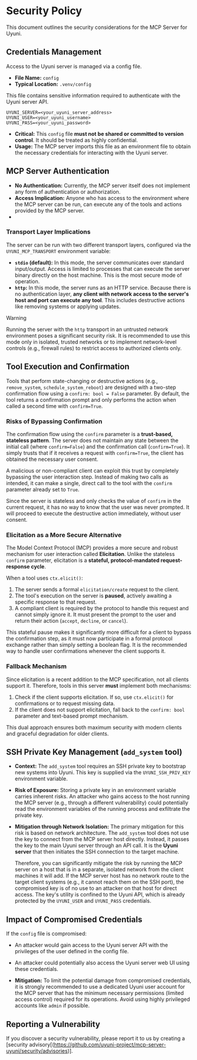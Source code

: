 # Security Policy

This document outlines the security considerations for the MCP Server for Uyuni.

## Credentials Management

Access to the Uyuni server is managed via a config file.

*   **File Name:** `config`
*   **Typical Location:** `.venv/config`

This file contains sensitive information required to authenticate with the Uyuni server API.

```
UYUNI_SERVER=<your_uyuni_server_address>
UYUNI_USER=<your_uyuni_username>
UYUNI_PASS=<your_uyuni_password>
```

*   **Critical:** This `config` file **must not be shared or committed to version control**. It should be treated as highly confidential.
*   **Usage:** The MCP server imports this file as an environment file to obtain the necessary credentials for interacting with the Uyuni server.

## MCP Server Authentication

*   **No Authentication:** Currently, the MCP server itself does not implement any form of authentication or authorization.
*   **Access Implication:** Anyone who has access to the environment where the MCP server can be run, can execute any of the tools and actions provided by the MCP server.
*
### Transport Layer Implications

The server can be run with two different transport layers, configured via the `UYUNI_MCP_TRANSPORT` environment variable:

*   **`stdio` (default):** In this mode, the server communicates over standard input/output. Access is limited to processes that can execute the server binary directly on the host machine. This is the most secure mode of operation.
*   **`http`:** In this mode, the server runs as an HTTP service. Because there is no authentication layer, **any client with network access to the server's host and port can execute any tool**. This includes destructive actions like removing systems or applying updates.

> [!WARNING]
> Running the server with the `http` transport in an untrusted network environment poses a significant security risk. It is recommended to use this mode only in isolated, trusted networks or to implement network-level controls (e.g., firewall rules) to restrict access to authorized clients only.

## Tool Execution and Confirmation

Tools that perform state-changing or destructive actions (e.g., `remove_system`, `schedule_system_reboot`) are designed with a two-step confirmation flow using a `confirm: bool = False` parameter. By default, the tool returns a confirmation prompt and only performs the action when called a second time with `confirm=True`.

### Risks of Bypassing Confirmation

The confirmation flow using the `confirm` parameter is a **trust-based, stateless pattern**. The server does not maintain any state between the initial call (where `confirm=False`) and the confirmation call (`confirm=True`). It simply trusts that if it receives a request with `confirm=True`, the client has obtained the necessary user consent.

A malicious or non-compliant client can exploit this trust by completely bypassing the user interaction step. Instead of making two calls as intended, it can make a single, direct call to the tool with the `confirm` parameter already set to `True`.

Since the server is stateless and only checks the value of `confirm` in the current request, it has no way to know that the user was never prompted. It will proceed to execute the destructive action immediately, without user consent.

### Elicitation as a More Secure Alternative

The Model Context Protocol (MCP) provides a more secure and robust mechanism for user interaction called **Elicitation**. Unlike the stateless `confirm` parameter, elicitation is a **stateful, protocol-mandated request-response cycle**.

When a tool uses `ctx.elicit()`:
1.  The server sends a formal `elicitation/create` request to the client.
2.  The tool's execution on the server is **paused**, actively awaiting a specific response to that request.
3.  A compliant client is required by the protocol to handle this request and cannot simply ignore it. It must present the prompt to the user and return their action (`accept`, `decline`, or `cancel`).

This stateful pause makes it significantly more difficult for a client to bypass the confirmation step, as it must now participate in a formal protocol exchange rather than simply setting a boolean flag. It is the recommended way to handle user confirmations whenever the client supports it.

### Fallback Mechanism

Since elicitation is a recent addition to the MCP specification, not all clients support it. Therefore, tools in this server **must** implement both mechanisms:
1.  Check if the client supports elicitation. If so, use `ctx.elicit()` for confirmations or to request missing data.
2.  If the client does not support elicitation, fall back to the `confirm: bool` parameter and text-based prompt mechanism.

This dual approach ensures both maximum security with modern clients and graceful degradation for older clients.

## SSH Private Key Management (`add_system` tool)

*   **Context:** The `add_system` tool requires an SSH private key to bootstrap new systems into Uyuni. This key is supplied via the `UYUNI_SSH_PRIV_KEY` environment variable.

*   **Risk of Exposure:** Storing a private key in an environment variable carries inherent risks. An attacker who gains access to the host running the MCP server (e.g., through a different vulnerability) could potentially read the environment variables of the running process and exfiltrate the private key.

*   **Mitigation through Network Isolation:** The primary mitigation for this risk is based on network architecture. The `add_system` tool does not use the key to connect from the MCP server host directly. Instead, it passes the key to the main Uyuni server through an API call. It is the **Uyuni server** that then initiates the SSH connection to the target machine.

    Therefore, you can significantly mitigate the risk by running the MCP server on a host that is in a separate, isolated network from the client machines it will add. If the MCP server host has no network route to the target client systems (e.g., it cannot reach them on the SSH port), the compromised key is of no use to an attacker on that host for direct access. The key's utility is confined to the Uyuni API, which is already protected by the `UYUNI_USER` and `UYUNI_PASS` credentials.

## Impact of Compromised Credentials

If the `config` file is compromised:

*   An attacker would gain access to the Uyuni server API with the privileges of the user defined in the config file.
*   An attacker could potentially also access the Uyuni server web UI using these credentials.

*   **Mitigation:** To limit the potential damage from compromised credentials, it is strongly recommended to use a dedicated Uyuni user account for the MCP server that has the minimum necessary permissions (limited access control) required for its operations. Avoid using highly privileged accounts like `admin` if possible.

## Reporting a Vulnerability

If you discover a security vulnerability, please report it to us by creating a [security advisory[(https://github.com/uyuni-project/mcp-server-uyuni/security/advisories)].
